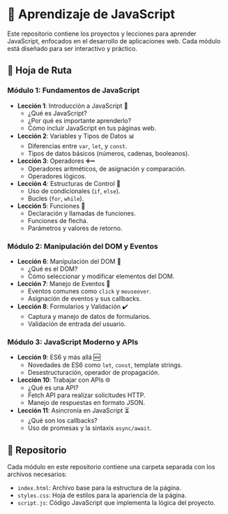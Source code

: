# 📘 Aprendizaje de JavaScript

Este repositorio contiene los proyectos y lecciones para aprender JavaScript, enfocados en el desarrollo de aplicaciones web. Cada módulo está diseñado para ser interactivo y práctico.

## 🚀 Hoja de Ruta

### Módulo 1: Fundamentos de JavaScript
- **Lección 1**: Introducción a JavaScript 🌟
  - ¿Qué es JavaScript?
  - ¿Por qué es importante aprenderlo?
  - Cómo incluir JavaScript en tus páginas web.
- **Lección 2**: Variables y Tipos de Datos 📊
  - Diferencias entre `var`, `let`, y `const`.
  - Tipos de datos básicos (números, cadenas, booleanos).
- **Lección 3**: Operadores ➕➖
  - Operadores aritméticos, de asignación y comparación.
  - Operadores lógicos.
- **Lección 4**: Estructuras de Control 🔁
  - Uso de condicionales (`if`, `else`).
  - Bucles (`for`, `while`).
- **Lección 5**: Funciones 🔧
  - Declaración y llamadas de funciones.
  - Funciones de flecha.
  - Parámetros y valores de retorno.

### Módulo 2: Manipulación del DOM y Eventos
- **Lección 6**: Manipulación del DOM 📝
  - ¿Qué es el DOM?
  - Cómo seleccionar y modificar elementos del DOM.
- **Lección 7**: Manejo de Eventos 🎉
  - Eventos comunes como `click` y `mouseover`.
  - Asignación de eventos y sus callbacks.
- **Lección 8**: Formularios y Validación ✔️
  - Captura y manejo de datos de formularios.
  - Validación de entrada del usuario.

### Módulo 3: JavaScript Moderno y APIs
- **Lección 9**: ES6 y más allá 🆕
  - Novedades de ES6 como `let`, `const`, template strings.
  - Desestructuración, operador de propagación.
- **Lección 10**: Trabajar con APIs 🌐
  - ¿Qué es una API?
  - Fetch API para realizar solicitudes HTTP.
  - Manejo de respuestas en formato JSON.
- **Lección 11**: Asincronía en JavaScript ⏳
  - ¿Qué son los callbacks?
  - Uso de promesas y la sintaxis `async/await`.

## 📖 Repositorio
Cada módulo en este repositorio contiene una carpeta separada con los archivos necesarios:
- `index.html`: Archivo base para la estructura de la página.
- `styles.css`: Hoja de estilos para la apariencia de la página.
- `script.js`: Código JavaScript que implementa la lógica del proyecto.
